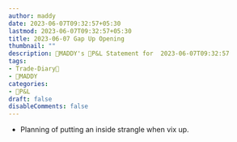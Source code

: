 ```yaml
---
author: maddy
date: 2023-06-07T09:32:57+05:30
lastmod: 2023-06-07T09:32:57+05:30
title: 2023-06-07 Gap Up Opening
thumbnail: ""
description: 🧔MADDY's 💸P&L Statement for  2023-06-07T09:32:57 
tags:
- Trade-Diary📗
- 🧔MADDY
categories: 
- 💸P&L
draft: false
disableComments: false
---
```

- Planning of putting an inside strangle when vix up.
